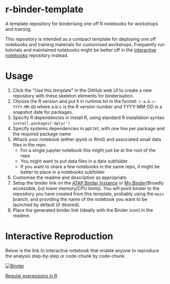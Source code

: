 # r-binder-template

A template repository for binderising one off R notebooks for workshops and training.

This repository is intended as a compact template for deploying one off
notebooks and training materials for customised workshops. Frequently run
tutorials and maintained notebooks might be better off in the
[interactive notebooks](https://github.com/SLCLADAL/interactive-notebooks) 
repository instead.


# Usage

1. Click the "Use this template" in the GitHub web UI to create a new repository
with these skeleton elements for binderisation.
2. Choose the R version and put it in runtime.txt in the format: `r-a.b.c-YYYY-MM-DD`
where a.b.c is the R version number and YYYY-MM-DD is a snapshot date for packages.
3. Specify R dependencies in install.R, using standard R installation syntax: `install.packages('dplyr')`
4. Specify systems dependencies in apt.txt, with one line per package and the required package name
5. Whack your notebook (either ipynb or Rmd) and associated small data files in the repo. 
	- For a single jupyter notebook this might just be at the root of the repo
	- You might want to put data files in a data subfolder
	- If you want to share a few notebooks in the same repo, it might be better to 
	  place in a notebooks subfolder 
6. Customise the readme and description as appropriate.
7. Setup the binder link on the [ATAP Binder Instance](https://binderhub.atap-binder.cloud.edu.au/) 
or [My Binder](https://mybinder.org/)(Broadly accessible, but lower memory/CPU limits). You will
point binder to the repository you have created from this template, probably using the `main` branch, 
and providing the name of the notebook you want to be launched by default (if desired).
8. Place the generated binder link (ideally with the Binder icon) in the readme.

# Interactive Reproduction

Below is the link to interactive notebook that enable anyone to reproduce the analysis step-by-step or code-chunk by code-chunk 

[![Binder](https://mybinder.org/badge_logo.svg)](https://mybinder.org/v2/gh/MartinSchweinberger/FREnglSW_interactivemain?labpath=notebooks%2Fregex_cb.ipynb)

[Regular expressions in R](https://mybinder.org/v2/gh/MartinSchweinberger/FREnglSW_interactive/main?labpath=notebooks%2Fregex_cb.ipynb)
